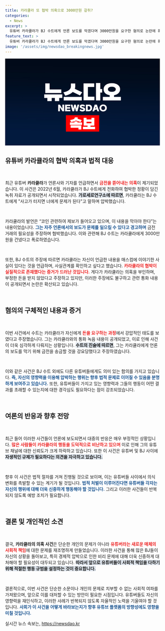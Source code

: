 ```yaml
---
title: 카라큘라 또 협박 의혹으로 3000만원 갈취?
categories:
  - News
excerpt: >
  유튜버 카라큘라가 BJ 수트에게 언론 보도를 막겠다며 3000만원을 요구한 혐의로 논란에 휘말렸다. 녹취록 속 협박 내용이 밝혀지며 카라큘라의 배경이 불明해진 가운데, 갈등은 더욱 확대되고 있다. 클릭을 유도하는 이 스캔들의 전말을 확인해보세요!
feature_text: >
  유튜버 카라큘라가 BJ 수트에게 언론 보도를 막겠다며 3000만원을 요구한 혐의로 논란에 휘말렸다. 녹취록 속 협박 내용이 밝혀지며 카라큘라의 배경이 불明해진 가운데, 갈등은 더욱 확대되고 있다. 클릭을 유도하는 이 스캔들의 전말을 확인해보세요!
image: '/assets/img/newsdao_breakingnews.jpg'
---
```


<p><img src="/assets/img/newsdao_breakingnews.jpg" alt="implanttips 속보" /></p>

<h2 data-ke-size="size26">유튜버 카라큘라의 협박 의혹과 법적 대응</h2>

<p data-ke-size="size16">&nbsp;</p>

<p>최근 유튜버 <b>카라큘라</b>가 언론사와 기자를 언급하면서 <b><span style="color: #ee2323;">금전을 뜯어내는 의혹</span></b>이 제기되었습니다. 이 사건은 2022년 6월, 카라큘라가 BJ 수트에게 전화하여 협박한 정황이 담긴 녹취 자료가 공개되면서 시작되었습니다. <b><span style="background-color: #21538527;">가로세로연구소에 따르면</span></b>, 카라큘라는 BJ 수트에게 "사고가 터지면 너에게 문제가 된다"고 말하며 압박했습니다.</p>

<p data-ke-size="size16">&nbsp;</p>

<p>카라큘라의 발언은 “코인 관련하여 제보가 들어오고 있으며, 이 내용을 막아야 한다”는 내용이었습니다. <b><span style="color: #1a5490;">그는 자주 언론에서의 보도가 문제를 일으킬 수 있다고 경고하며</span></b> 금전 거래의 필요성을 주장하며 협박했습니다. 이와 관련해 BJ 수트는 카라큘라에게 3000만원을 건넸다고 폭로하였습니다.</p>

<p data-ke-size="size16">&nbsp;</p>

<p>또한, BJ 수트의 주장에 따르면 카라큘라는 자신이 언급한 내용을 매스컴에 이야기한 사실이 있다는 것을 언급하며, 사실관계를 확인하고 싶다고 했습니다. <b><span style="color: #ee2323;">카라큘라의 협박이 실질적으로 존재했다는 증거가 드러난 것입니다.</span></b> 게다가 카라큘라는 의혹을 부인하며, 부정한 돈을 받지 않았다고 주장하고 있지만, 이러한 주장에도 불구하고 관련 통화 내용이 공개되면서 논란은 확산되고 있습니다.</p>

<p data-ke-size="size16">&nbsp;</p>

<h2 data-ke-size="size26">혐의의 구체적인 내용과 증거</h2>

<p data-ke-size="size16">&nbsp;</p>

<p>이번 사건에서 수트는 카라큘라가 자신에게 <b><span style="color: #ee2323;">돈을 요구하는 과정</span></b>에서 강압적인 태도를 보였다고 주장했습니다. 그는 카라큘라와의 통화 녹음 내용이 공개되었고, 이로 인해 사건이 더욱 심각하게 다뤄지는 상황입니다. <b><span style="background-color: #21538527;">수트의 진술에 따르면</span></b>, 그는 카라큘라에게 언론의 보도를 막기 위해 금전을 송금할 것을 강요당했다고 주장하였습니다.</p>

<p data-ke-size="size16">&nbsp;</p>

<p>이와 같은 사건은 BJ 수트 외에도 다른 유튜버들에게도 의미 있는 함의를 가지고 있습니다. <b><span style="color: #1a5490;">즉, 자신의 영향력을 이용해 압박하는 행위는 향후 법적 문제로 이어질 수 있음을 분명하게 보여주고 있습니다.</span></b> 또한, 유튜버들이 가지고 있는 영향력과 그들의 행동이 어떤 결과를 초래할 수 있는지에 대한 경각심도 필요하다는 점이 강조되었습니다.</p>

<p data-ke-size="size16">&nbsp;</p>

<h2 data-ke-size="size26">여론의 반응과 향후 전망</h2>

<p data-ke-size="size16">&nbsp;</p>

<p>최근 들어 이러한 사건들이 언론에 보도되면서 대중의 반응은 매우 부정적인 상황입니다. <b><span style="color: #ee2323;">많은 사람들이 카라큘라의 행동을 도덕적으로 비난하고 있으며</span></b> 이로 인해 그의 유튜브 채널에 대한 신뢰도가 크게 하락하고 있습니다. 또한 이 사건은 유튜버 및 BJ 사이에 <b><span style="background-color: #21538527;">자생적인 규제가 필요하다는 의견을 자극하고 있습니다.</span></b></p>

<p data-ke-size="size16">&nbsp;</p>

<p>향후 이 사건은 법적 절차를 거쳐 진행될 것으로 보이며, 이는 유튜버들 사이에서 의식 변화를 촉발할 수 있는 계기가 될 것입니다. <b><span style="color: #1a5490;">법적 처벌이 이루어진다면 유튜버들 각자는 자신의 행위에 대해 더욱 신중하게 행동해야 할 것입니다.</span></b> 그리고 이러한 사건들이 반복되지 않도록 예방 조치가 필요합니다. </p>

<p data-ke-size="size16">&nbsp;</p>

<h2 data-ke-size="size26">결론 및 개인적인 소견</h2>

<p data-ke-size="size16">&nbsp;</p>

<p>결국, <b>카라큘라의 의혹 사건</b>은 단순한 개인의 문제가 아니라 <b><span style="color: #ee2323;">유튜버라는 새로운 매체의 사회적 책임</span></b>에 대한 문제를 재조명하게 만들었습니다. 이러한 사건을 통해 많은 BJ들이 자신의 상황을 돌아보고, 특히 경제적 압박으로 인한 비리 문제에 대해 더욱 신중하게 대처해야 할 필요성이 대두되고 있습니다. <b><span style="background-color: #21538527;">따라서 앞으로 유튜버들이 사회적 책임을 다하기 위해 적절한 행동 규범을 설정하는 것이 중요합니다.</span></b></p>

<p data-ke-size="size16">&nbsp;</p>

<p>결론적으로, 이번 사건은 단순한 소문이나 개인의 문제로 치부할 수 없는 사회적 여파를 가져왔으며, 앞으로 이를 대처할 수 있는 방안이 필요한 시점입니다. 유튜버들도 자신의 영향력을 재인식하고, 이러한 사례가 반복되지 않도록 자율적인 노력을 기울여야 할 것입니다. <b><span style="color: #1a5490;">사회가 이 사건을 어떻게 바라보는지가 향후 유튜브 플랫폼의 방향성에도 영향을 미칠 것입니다.</span></b></p>
실시간 뉴스 속보는, <a href="https://newsdao.kr" rel="dofollow">https://newsdao.kr</a>


